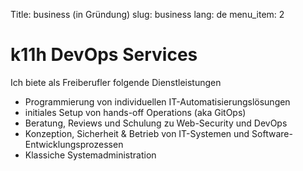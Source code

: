 Title: business (in Gründung)
slug: business
lang: de
menu_item: 2

# k11h DevOps Services

Ich biete als Freiberufler folgende Dienstleistungen

* Programmierung von individuellen IT-Automatisierungslösungen
* initiales Setup von hands-off Operations (aka GitOps)
* Beratung, Reviews und Schulung zu Web-Security und DevOps
* Konzeption, Sicherheit & Betrieb von IT-Systemen und Software-Entwicklungsprozessen
* Klassiche Systemadministration
